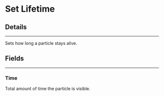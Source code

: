 # Set Lifetime

## Details

---

Sets how long a particle stays alive.

## Fields

---

### Time

Total amount of time the particle is visible.
